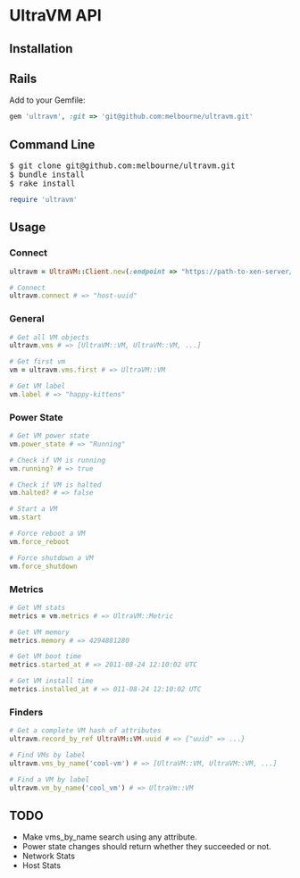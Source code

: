 # UltraVM API

## Installation

## Rails
Add to your Gemfile:

``` ruby
gem 'ultravm', :git => 'git@github.com:melbourne/ultravm.git'
```

## Command Line

<pre>
$ git clone git@github.com:melbourne/ultravm.git
$ bundle install
$ rake install
</pre>

``` ruby
require 'ultravm'
```

## Usage

### Connect 
``` ruby
ultravm = UltraVM::Client.new(:endpoint => "https://path-to-xen-server/", :password => "kittens")

# Connect
ultravm.connect # => "host-uuid"
```

### General
``` ruby
# Get all VM objects
ultravm.vms # => [UltraVM::VM, UltraVM::VM, ...]

# Get first vm
vm = ultravm.vms.first # => UltraVM::VM

# Get VM label
vm.label # => "happy-kittens"
```

### Power State

``` ruby
# Get VM power state
vm.power_state # => "Running"

# Check if VM is running
vm.running? # => true

# Check if VM is halted
vm.halted? # => false

# Start a VM
vm.start

# Force reboot a VM
vm.force_reboot

# Force shutdown a VM
vm.force_shutdown
```

### Metrics
``` ruby
# Get VM stats
metrics = vm.metrics # => UltraVM::Metric

# Get VM memory
metrics.memory # => 4294881280

# Get VM boot time
metrics.started_at # => 2011-08-24 12:10:02 UTC

# Get VM install time
metrics.installed_at # => 011-08-24 12:10:02 UTC 
```

### Finders

``` ruby
# Get a complete VM hash of attributes
ultravm.record_by_ref UltraVM::VM.uuid # => {"uuid" => ...}

# Find VMs by label
ultravm.vms_by_name('cool-vm') # => [UltraVM::VM, UltraVM::VM, ...]

# Find a VM by label
ultravm.vm_by_name('cool_vm') # => UltraVm::VM
```


## TODO
* Make vms_by_name search using any attribute.
* Power state changes should return whether they succeeded or not.
* Network Stats
* Host Stats
